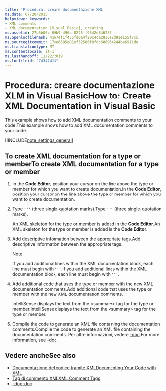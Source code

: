 ```yaml
---
title: 'Procedura: creare documentazione XML'
ms.date: 07/20/2015
helpviewer_keywords:
- XML comments
- XML documentation [Visual Basic], creating
ms.assetid: 27b5b06c-09b9-496a-8245-f9542d846230
ms.openlocfilehash: 41b7ef1f435fd0a4f20c4ca2936e2d91e155f7c5
ms.sourcegitcommit: 17ee6605e01ef32506f8fdc686954244ba6911de
ms.translationtype: MT
ms.contentlocale: it-IT
ms.lasthandoff: 11/22/2019
ms.locfileid: "74347413"
---
```

# <a name="how-to-create-xml-documentation-in-visual-basic"></a><span data-ttu-id="807a6-102">Procedura: creare documentazione XLM in Visual Basic</span><span class="sxs-lookup"><span data-stu-id="807a6-102">How to: Create XML Documentation in Visual Basic</span></span>

<span data-ttu-id="807a6-103">This example shows how to add XML documentation comments to your code.</span><span class="sxs-lookup"><span data-stu-id="807a6-103">This example shows how to add XML documentation comments to your code.</span></span>

[!INCLUDE[note_settings_general](~/includes/note-settings-general-md.md)]

## <a name="to-create-xml-documentation-for-a-type-or-member"></a><span data-ttu-id="807a6-104">To create XML documentation for a type or member</span><span class="sxs-lookup"><span data-stu-id="807a6-104">To create XML documentation for a type or member</span></span>

1. <span data-ttu-id="807a6-105">In the **Code Editor**, position your cursor on the line above the type or member for which you want to create documentation.</span><span class="sxs-lookup"><span data-stu-id="807a6-105">In the **Code Editor**, position your cursor on the line above the type or member for which you want to create documentation.</span></span>

2. <span data-ttu-id="807a6-106">Type `'''` (three single-quotation marks).</span><span class="sxs-lookup"><span data-stu-id="807a6-106">Type `'''` (three single-quotation marks).</span></span>

    <span data-ttu-id="807a6-107">An XML skeleton for the type or member is added in the **Code Editor**.</span><span class="sxs-lookup"><span data-stu-id="807a6-107">An XML skeleton for the type or member is added in the **Code Editor**.</span></span>

3. <span data-ttu-id="807a6-108">Add descriptive information between the appropriate tags.</span><span class="sxs-lookup"><span data-stu-id="807a6-108">Add descriptive information between the appropriate tags.</span></span>

    > [!NOTE]
    > <span data-ttu-id="807a6-109">If you add additional lines within the XML documentation block, each line must begin with `'''`.</span><span class="sxs-lookup"><span data-stu-id="807a6-109">If you add additional lines within the XML documentation block, each line must begin with `'''`.</span></span>

4. <span data-ttu-id="807a6-110">Add additional code that uses the type or member with the new XML documentation comments.</span><span class="sxs-lookup"><span data-stu-id="807a6-110">Add additional code that uses the type or member with the new XML documentation comments.</span></span>

    <span data-ttu-id="807a6-111">IntelliSense displays the text from the \<summary> tag for the type or member.</span><span class="sxs-lookup"><span data-stu-id="807a6-111">IntelliSense displays the text from the \<summary> tag for the type or member.</span></span>

5. <span data-ttu-id="807a6-112">Compile the code to generate an XML file containing the documentation comments.</span><span class="sxs-lookup"><span data-stu-id="807a6-112">Compile the code to generate an XML file containing the documentation comments.</span></span> <span data-ttu-id="807a6-113">Per altre informazioni, vedere [-doc](../../../visual-basic/reference/command-line-compiler/doc.md).</span><span class="sxs-lookup"><span data-stu-id="807a6-113">For more information, see [-doc](../../../visual-basic/reference/command-line-compiler/doc.md).</span></span>

## <a name="see-also"></a><span data-ttu-id="807a6-114">Vedere anche</span><span class="sxs-lookup"><span data-stu-id="807a6-114">See also</span></span>

- [<span data-ttu-id="807a6-115">Documentazione del codice tramite XML</span><span class="sxs-lookup"><span data-stu-id="807a6-115">Documenting Your Code with XML</span></span>](../../../visual-basic/programming-guide/program-structure/documenting-your-code-with-xml.md)
- [<span data-ttu-id="807a6-116">Tag di commento XML</span><span class="sxs-lookup"><span data-stu-id="807a6-116">XML Comment Tags</span></span>](../../../visual-basic/language-reference/xmldoc/index.md)
- [<span data-ttu-id="807a6-117">-doc</span><span class="sxs-lookup"><span data-stu-id="807a6-117">-doc</span></span>](../../../visual-basic/reference/command-line-compiler/doc.md)
